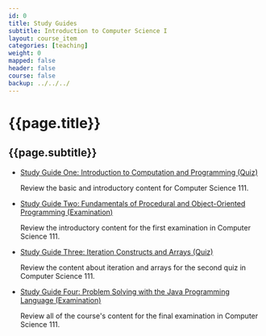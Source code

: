```yaml
---
id: 0
title: Study Guides
subtitle: Introduction to Computer Science I
layout: course_item
categories: [teaching]
weight: 0
mapped: false
header: false
course: false
backup: ../../../
---
```


# {{page.title}}

## {{page.subtitle}}

<ul>

<li><a href="{{site.baseurl}}teaching/cs111S2016/provide/studyguides/quiz1/cs111S2016_studyguide_quiz01.pdf">Study Guide
One: Introduction to Computation and Programming (Quiz)</a> <p>Review the basic and introductory content for Computer
Science 111.</p>

<li><a href="{{site.baseurl}}teaching/cs111S2016/provide/studyguides/exam1/cs111S2016_studyguide_exam01.pdf">Study Guide
Two: Fundamentals of Procedural and Object-Oriented Programming (Examination)</a> <p>Review the introductory content for
the first examination in Computer Science 111.</p>

<li><a href="{{site.baseurl}}teaching/cs111S2016/provide/studyguides/quiz2/cs111S2016_studyguide_quiz02.pdf">Study Guide
Three: Iteration Constructs and Arrays (Quiz)</a> <p>Review the content about iteration and arrays for the second quiz
in Computer Science 111.</p>

<li><a href="{{site.baseurl}}teaching/cs111S2016/provide/studyguides/exam2/cs111S2016_studyguide_exam02.pdf">Study Guide
Four: Problem Solving with the Java Programming Language (Examination)</a> <p>Review all of the course's content for
the final examination in Computer Science 111.</p>

</ul>
